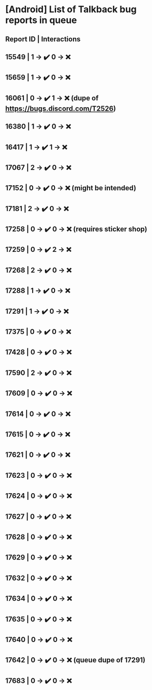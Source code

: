 # [Android] List of Talkback bug reports in queue

## Report ID | Interactions

15549 | 1 -> ✔️ 0 -> ❌
---
15659 | 1 -> ✔️ 0 -> ❌
---
16061 | 0 -> ✔️ 1 -> ❌ (dupe of https://bugs.discord.com/T2526)
---
16380 | 1 -> ✔️ 0 -> ❌
---
16417 | 1 -> ✔️ 1 -> ❌
---
17067 | 2 -> ✔️ 0 -> ❌
---
17152 | 0 -> ✔️ 0 -> ❌ (might be intended)
---
17181 | 2 -> ✔️ 0 -> ❌
---
17258 | 0 -> ✔️ 0 -> ❌ (requires sticker shop)
---
17259 | 0 -> ✔️ 2 -> ❌
---
17268 | 2 -> ✔️ 0 -> ❌
---
17288 | 1 -> ✔️ 0 -> ❌
---
17291 | 1 -> ✔️ 0 -> ❌
---
17375 | 0 -> ✔️ 0 -> ❌
---
17428 | 0 -> ✔️ 0 -> ❌
---
17590 | 2 -> ✔️ 0 -> ❌
---
17609 | 0 -> ✔️ 0 -> ❌
---
17614 | 0 -> ✔️ 0 -> ❌
---
17615 | 0 -> ✔️ 0 -> ❌
---
17621 | 0 -> ✔️ 0 -> ❌
---
17623 | 0 -> ✔️ 0 -> ❌
---
17624 | 0 -> ✔️ 0 -> ❌
---
17627 | 0 -> ✔️ 0 -> ❌
---
17628 | 0 -> ✔️ 0 -> ❌
---
17629 | 0 -> ✔️ 0 -> ❌
---
17632 | 0 -> ✔️ 0 -> ❌
---
17634 | 0 -> ✔️ 0 -> ❌
---
17635 | 0 -> ✔️ 0 -> ❌
---
17640 | 0 -> ✔️ 0 -> ❌
---
17642 | 0 -> ✔️ 0 -> ❌ (queue dupe of 17291)
---
17683 | 0 -> ✔️ 0 -> ❌ 
---
